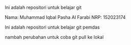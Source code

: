 Ini adalah repositori untuk belajar git

Nama: Muhammad Iqbal Pasha Al Farabi
NRP: 152023174

Ini adalah repositori untuk belajar git pemdas

nambah perubahan untuk coba git pull ke lokal
